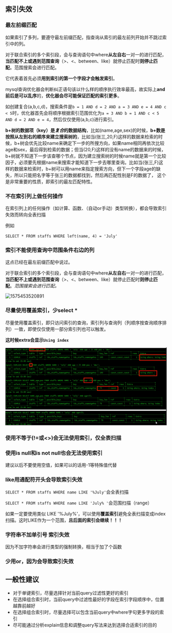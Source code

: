 ## 索引失效

### 最左前缀匹配

如果索引了多列，要遵守最左前缀匹配，指查询从索引的最左前列开始并不跳过索引中的列。

对于联合索引的多个索引段，会与查询语句中where**从左自右**一对一的进行匹配，**当匹配不上或遇到范围查询**（>、<、between、like）就停止匹配时**则停止匹配**。范围搜索会进行匹配。

它代表着首先必须**用到索引的第一个字段才会触发索引**。

mysql查询优化器会判断纠正语句该以什么样的顺序执行效率最高，故实际上**and前后是可以乱序**的，**优化器会尽可能保证匹配的索引更多**。

如创建复合(a,b,c,d)，搜索条件是`b = 1 AND d = 2 AND a = 3 AND e = 4 AND c < 5`时，优化器首先会将顺序根据索引范围优化为`a = 3 AND b = 1 AND c < 5 AND d = 2 AND e = 4`，然后仅仅使用(a,b,c)进行索引。

**b+树的数据项（key）是*复合*的数据结构**，比如(name,age,sex)的时候，**b+数是按照从左到右的顺序来建立搜索树的**，比如当(张三,20,F)这样的数据来检索的时候，b+树会优先比较name来确定下一步的所搜方向，如果name相同再依次比较age和sex，最后得到检索的数据；但当(20,F)这样的没有name的数据来的时候，b+树就不知道下一步该查哪个节点，因为建立搜索树的时候name就是第一个比较因子，必须要先根据name来搜索才能知道下一步去哪里查询。比如当(张三,F)这样的数据来检索时，b+树可以用name来指定搜索方向，但下一个字段age的缺失，所以只能把名字等于张三的数据都找到，然后再匹配性别是F的数据了， 这个是非常重要的性质，即索引的最左匹配特性。



### 不在索引列上做任何操作

在索引列上的任何操作（如计算、函数、（自动or手动）类型转换），都会导致索引失效而转向全表扫描

例如

`SELECT * FROM staffs WHERE left(name, 4) = 'July'`



### 索引不能使用查询中范围条件右边的列

这点已经在最左前缀匹配中说过。

对于联合索引的多个索引段，会与查询语句中where**从左自右**一对一的进行匹配，**当匹配不上或遇到范围查询**（>、<、between、like）就停止匹配时**则停止匹配**。*范围搜索会进行匹配。*

![1575453520891](索引失效/%5CUsers%5CQiaohongHao%5CAppData%5CRoaming%5CTypora%5Ctypora-user-images%5C1575453520891.png)



### 尽量使用覆盖索引，少select *



尽量使用覆盖索引，即只访问索引的查询，索引列与查询列（列顺序按查询顺序排列）一致，即使仅仅使用一部分索引列也可以触发。

**这时候extra会显示`Using index`**

![1575454021146](索引失效/1575454021146.png)



### 使用不等于(!=或<>)会无法使用索引，仅全表扫描



### 使用is null和is not null也会无法使用索引

建议以后不要使用空值，如果可以的话用-1等特殊值代替



### like用通配符开头会导致索引失效

`SELECT * FROM staffs WHERE name LIKE '%July'`会全表扫描

`SELECT * FROM staffs WHERE name LIKE 'July% '`会范围扫描（range）

如果一定要使用类似 LIKE '%July%'，可以使用**覆盖索引**避免全表扫描变成index扫描。这时LIKE作为一个范围，**且后面的索引会继续！！！**



### 字符串不加单引号 索引失效  

因为不加字符串会进行类型的强制转换，相当于加了个函数



### 少用or，因为会导致索引失效 



## 一般性建议

- 对于单键索引，尽量选择针对当前query过滤性更好的索引
- 在选择组合索引时，当前query中过滤性最好的字段在索引字段顺序中，位置越靠前越好
- 在选择组合索引时，尽量选择可以包含当前query中where字句更多字段的索引
- 尽可能通过分析explain信息和调整query写法来达到选择合适索引的目的

